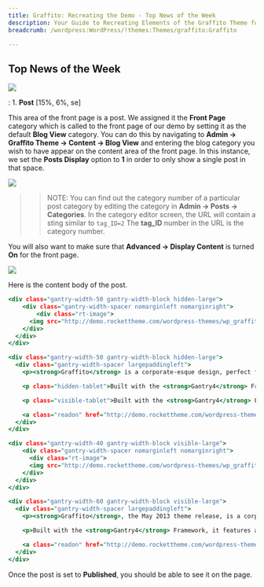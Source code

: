```yaml
---
title: Graffito: Recreating the Demo - Top News of the Week
description: Your Guide to Recreating Elements of the Graffito Theme for WordPress
breadcrumb: /wordpress:WordPress/!themes:Themes/graffito:Graffito

---
```


Top News of the Week
-----

![][demo1]

:	1. **Post** [15%, 6%, se]

This area of the front page is a post. We assigned it the **Front Page** category which is called to the front page of our demo by setting it as the default **Blog View** category. You can do this by navigating to **Admin -> Graffito Theme -> Content -> Blog View** and entering the blog category you wish to have appear on the content area of the front page. In this instance, we set the **Posts Display** option to **1** in order to only show a single post in that space.

![][blogview]

>> NOTE: You can find out the category number of a particular post category by editing the category in **Admin -> Posts -> Categories**. In the category editor screen, the URL will contain a sting similar to `tag_ID=2` The **tag_ID** number in the URL is the category number.

You will also want to make sure that **Advanced -> Display Content** is turned **On** for the front page. 

![][postbody]

Here is the content body of the post.

~~~ .html
<div class="gantry-width-50 gantry-width-block hidden-large">
    <div class="gantry-width-spacer nomarginleft nomarginright">
        <div class="rt-image">
      <img src="http://demo.rockettheme.com/wordpress-themes/wp_graffito/wp-content/rockettheme/rt_graffito_wp/frontpage/general/featured-1.jpg" alt="image" />
    </div>
  </div>
</div>  

<div class="gantry-width-50 gantry-width-block hidden-large">
  <div class="gantry-width-spacer largepaddingleft">
    <p><strong>Graffito</strong> is a corporate-esque design, perfect for many sites with its contrast of visual character with subtlety.</p> 

    <p class="hidden-tablet">Built with the <strong>Gantry4</strong> Framework, it features a responsive layout and LESS CSS support for dynamic behaviours within stylesheets.</p>

    <p class="visible-tablet">Built with the <strong>Gantry4</strong> Framework, it features a responsive layout.</p>

    <a class="readon" href="http://demo.rockettheme.com/wordpress-themes/wp_graffito/features/"><span>See More</span></a>
  </div>
</div>

<div class="gantry-width-40 gantry-width-block visible-large">
    <div class="gantry-width-spacer nomarginleft nomarginright">
      <div class="rt-image">
      <img src="http://demo.rockettheme.com/wordpress-themes/wp_graffito/wp-content/rockettheme/rt_graffito_wp/frontpage/general/featured-1.jpg" alt="image" />
    </div>
  </div>
</div>  

<div class="gantry-width-60 gantry-width-block visible-large">
  <div class="gantry-width-spacer largepaddingleft">
    <p><strong>Graffito</strong>, the May 2013 theme release, is a corporate-esque design, perfect for many sites with its contrast of visual character with subtlety.</p> 

    <p>Built with the <strong>Gantry4</strong> Framework, it features a responsive layout and LESS CSS support  for dynamic behaviours within stylesheets.</p>

    <a class="readon" href="http://demo.rockettheme.com/wordpress-themes/wp_graffito/features/"><span>See More</span></a>
  </div>
</div>
~~~

Once the post is set to **Published**, you should be able to see it on the page.

[demo1]: assets/wp_graffito_demo_4.jpeg
[postbody]: assets/postbody.jpg
[blogview]: assets/blogview.jpg